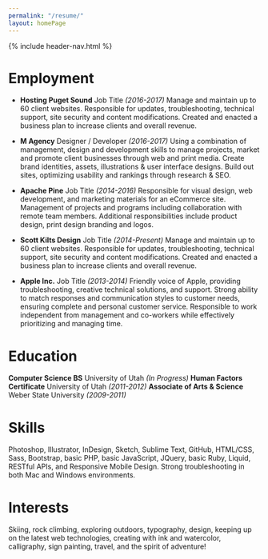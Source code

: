 ```yaml
---
permalink: "/resume/"
layout: homePage
---
```

<!-- <div class="home">
	<p class="hi" style="line-height: 5rem !important;">coming soon</p>
</div>

// Resume.md 

<style>
.wrapper {
	padding-top: 350px;
}

</style> -->

{% include header-nav.html %}

# Employment

- **Hosting Puget Sound** Job Title *(2016-2017)*
Manage and maintain up to 60 client websites.
Responsible for updates, troubleshooting, technical support, site security and content modifications. Created and enacted a business plan to increase clients and overall revenue.

- **M Agency** Designer / Developer *(2016-2017)*
Using a combination of management, design and development skills to manage projects, market and promote client businesses through web and print media. Create brand identities, assets, illustrations & user interface designs. Build out sites, optimizing usability and rankings through research & SEO.

- **Apache Pine** Job Title *(2014-2016)*
Responsible for visual design, web development, and marketing materials for an eCommerce site. 
Management of projects and programs including collaboration with remote team members.  Additional responsibilities include product design, print design branding and logos. 


- **Scott Kilts Design** Job Title *(2014-Present)*
Manage and maintain up to 60 client websites.
Responsible for updates, troubleshooting, technical support, site security and content modifications. Created and enacted a business plan to increase clients and overall revenue.

- **Apple Inc.** Job Title *(2013-2014)*
Friendly voice of Apple, providing troubleshooting, creative technical solutions, and support. 
Strong ability to match responses and communication styles to customer needs, ensuring complete and personal customer service. Responsible to work independent from management and co-workers while effectively prioritizing and managing time. 

# Education

**Computer Science BS** University of Utah *(In Progress)*
**Human Factors Certificate** University of Utah *(2011-2012)*
**Associate of Arts & Science** Weber State University *(2009-2011)*

# Skills

Photoshop, Illustrator, InDesign, Sketch, Sublime Text, GitHub, HTML/CSS, Sass, Bootstrap, basic PHP, basic JavaScript, JQuery, basic Ruby, Liquid, RESTful APIs, and Responsive Mobile Design. Strong troubleshooting in both Mac and Windows environments.

# Interests

Skiing, rock climbing, exploring outdoors, typography, design, keeping up on the latest web technologies, creating with ink and watercolor, calligraphy, sign painting, travel, and the spirit of adventure!